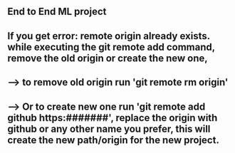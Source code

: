 ## End to End ML project
## If you get error: remote origin already exists. while executing the git remote add command, remove the old origin or create the new one, 
## --> to remove old origin run 'git remote rm origin'  
## --> Or to create new one run 'git remote add github https:#######', replace the origin with github or any other name you prefer, this will create the new path/origin for the new project.